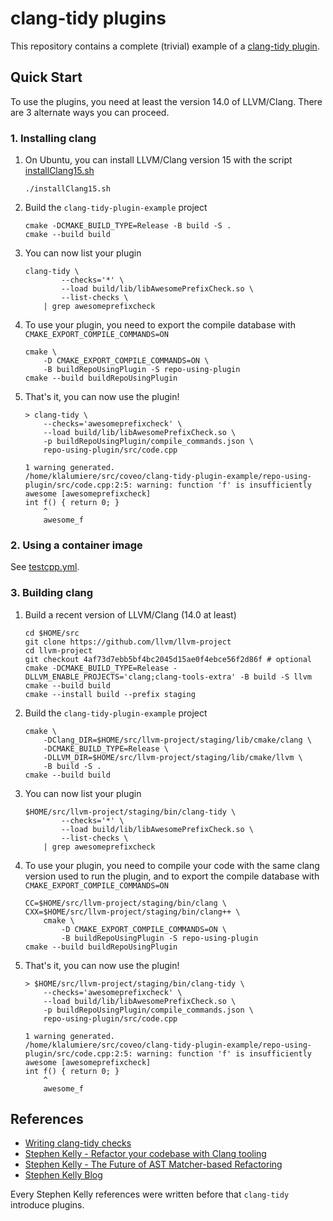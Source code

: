 # clang-tidy plugins

This repository contains a complete (trivial) example of a [clang-tidy plugin](https://reviews.llvm.org/D111100).

## Quick Start

To use the plugins, you need at least the version 14.0 of LLVM/Clang.
There are 3 alternate ways you can proceed.

### 1. Installing clang

1. On Ubuntu, you can install LLVM/Clang version 15 with the script [installClang15.sh](./installClang15.sh)
    ```shell
    ./installClang15.sh
    ```
1. Build the `clang-tidy-plugin-example` project
    ```shell
    cmake -DCMAKE_BUILD_TYPE=Release -B build -S .
    cmake --build build
    ```
1. You can now list your plugin
    ```shell
    clang-tidy \
            --checks='*' \
            --load build/lib/libAwesomePrefixCheck.so \
            --list-checks \
        | grep awesomeprefixcheck
    ```
1. To use your plugin, you need to export the compile database with `CMAKE_EXPORT_COMPILE_COMMANDS=ON`
    ```shell
    cmake \
        -D CMAKE_EXPORT_COMPILE_COMMANDS=ON \
        -B buildRepoUsingPlugin -S repo-using-plugin
    cmake --build buildRepoUsingPlugin
    ```
1. That's it, you can now use the plugin!
    ```shell
    > clang-tidy \
        --checks='awesomeprefixcheck' \
        --load build/lib/libAwesomePrefixCheck.so \
        -p buildRepoUsingPlugin/compile_commands.json \
        repo-using-plugin/src/code.cpp

    1 warning generated.
    /home/klalumiere/src/coveo/clang-tidy-plugin-example/repo-using-plugin/src/code.cpp:2:5: warning: function 'f' is insufficiently awesome [awesomeprefixcheck]
    int f() { return 0; }
        ^
        awesome_f
    ```

### 2. Using a container image

See [testcpp.yml](.github/workflows/testcpp.yml).

### 3. Building clang

1. Build a recent version of LLVM/Clang (14.0 at least)
    ```shell
    cd $HOME/src
    git clone https://github.com/llvm/llvm-project
    cd llvm-project
    git checkout 4af73d7ebb5bf4bc2045d15ae0f4ebce56f2d86f # optional
    cmake -DCMAKE_BUILD_TYPE=Release -DLLVM_ENABLE_PROJECTS='clang;clang-tools-extra' -B build -S llvm
    cmake --build build
    cmake --install build --prefix staging
    ```
1. Build the `clang-tidy-plugin-example` project
    ```shell
    cmake \
        -DClang_DIR=$HOME/src/llvm-project/staging/lib/cmake/clang \
        -DCMAKE_BUILD_TYPE=Release \
        -DLLVM_DIR=$HOME/src/llvm-project/staging/lib/cmake/llvm \
        -B build -S .
    cmake --build build
    ```
1. You can now list your plugin
    ```shell
    $HOME/src/llvm-project/staging/bin/clang-tidy \
            --checks='*' \
            --load build/lib/libAwesomePrefixCheck.so \
            --list-checks \
        | grep awesomeprefixcheck
    ```
1. To use your plugin, you need to compile your code with the same clang version used to run the plugin, and to export the compile database with `CMAKE_EXPORT_COMPILE_COMMANDS=ON`
    ```shell
    CC=$HOME/src/llvm-project/staging/bin/clang \
    CXX=$HOME/src/llvm-project/staging/bin/clang++ \
        cmake \
            -D CMAKE_EXPORT_COMPILE_COMMANDS=ON \
            -B buildRepoUsingPlugin -S repo-using-plugin
    cmake --build buildRepoUsingPlugin
    ```
1. That's it, you can now use the plugin!
    ```shell
    > $HOME/src/llvm-project/staging/bin/clang-tidy \
        --checks='awesomeprefixcheck' \
        --load build/lib/libAwesomePrefixCheck.so \
        -p buildRepoUsingPlugin/compile_commands.json \
        repo-using-plugin/src/code.cpp

    1 warning generated.
    /home/klalumiere/src/coveo/clang-tidy-plugin-example/repo-using-plugin/src/code.cpp:2:5: warning: function 'f' is insufficiently awesome [awesomeprefixcheck]
    int f() { return 0; }
        ^
        awesome_f
    ```

## References

- [Writing clang-tidy checks](https://clang.llvm.org/extra/clang-tidy/Contributing.html#out-of-tree-check-plugins)
- [Stephen Kelly - Refactor your codebase with Clang tooling](https://www.youtube.com/watch?v=_T-5pWQVxeE)
- [Stephen Kelly - The Future of AST Matcher-based Refactoring](https://www.youtube.com/watch?v=yqi8U8Q0h2g)
- [Stephen Kelly Blog](https://steveire.wordpress.com/)

Every Stephen Kelly references were written before that `clang-tidy` introduce plugins.
